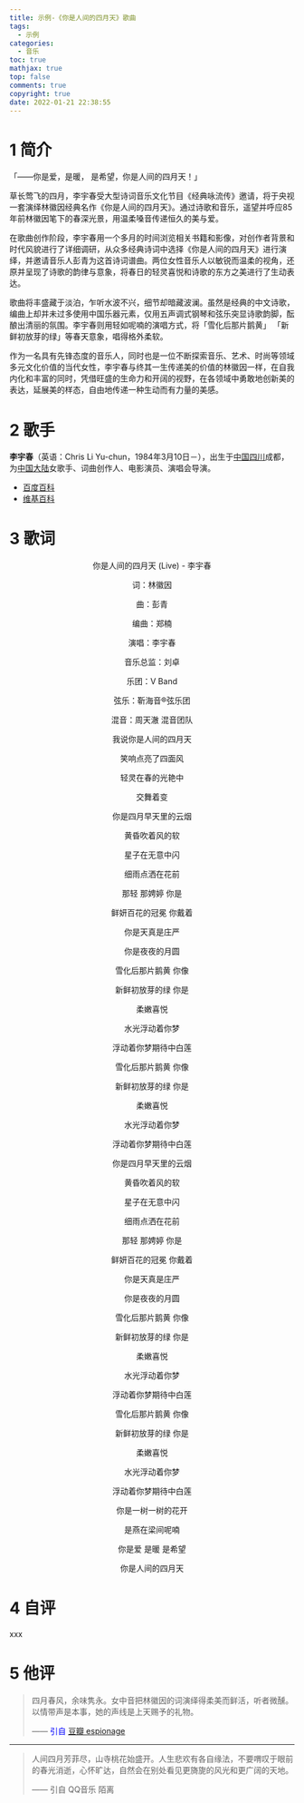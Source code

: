 ```yaml
---
title: 示例-《你是人间的四月天》歌曲
tags:
  - 示例
categories:
  - 音乐
toc: true
mathjax: true
top: false
comments: true
copyright: true
date: 2022-01-21 22:38:55
---
```


# 1 简介

「——你是爱，是暖，
是希望，你是人间的四月天！」

草长莺飞的四月，李宇春受大型诗词音乐文化节目《经典咏流传》邀请，将于央视一套演绎林徽因经典名作《你是人间的四月天》。通过诗歌和音乐，遥望并呼应85年前林徽因笔下的春深光景，用温柔嗓音传递恒久的美与爱。

在歌曲创作阶段，李宇春用一个多月的时间浏览相关书籍和影像，对创作者背景和时代风貌进行了详细调研，从众多经典诗词中选择《你是人间的四月天》进行演绎，并邀请音乐人彭青为这首诗词谱曲。两位女性音乐人以敏锐而温柔的视角，还原并呈现了诗歌的韵律与意象，将春日的轻灵喜悦和诗歌的东方之美进行了生动表达。

歌曲将丰盛藏于淡泊，乍听水波不兴，细节却暗藏波澜。虽然是经典的中文诗歌，编曲上却并未过多使用中国乐器元素，仅用五声调式钢琴和弦乐突显诗歌韵脚，酝酿出清丽的氛围。李宇春则用轻如呢喃的演唱方式，将「雪化后那片鹅黄」 「新鲜初放芽的绿」等春天意象，唱得格外柔软。

作为一名具有先锋态度的音乐人，同时也是一位不断探索音乐、艺术、时尚等领域多元文化价值的当代女性，李宇春与终其一生传递美的价值的林徽因一样，在自我内化和丰富的同时，凭借旺盛的生命力和开阔的视野，在各领域中勇敢地创新美的表达，延展美的样态，自由地传递一种生动而有力量的美感。

# 2 歌手

**李宇春**（英语：Chris Li Yu-chun，1984年3月10日－），出生于[中国](https://zh.wikipedia.org/wiki/中國)[四川](https://zh.wikipedia.org/wiki/四川)成都，为[中国大陆](https://zh.wikipedia.org/wiki/中國大陸)女歌手、词曲创作人、电影演员、演唱会导演。

* [百度百科](https://baike.baidu.com/item/%E6%9D%8E%E5%AE%87%E6%98%A5/80102)
* [维基百科](https://zh.wikipedia.org/zh-hans/%E6%9D%8E%E5%AE%87%E6%98%A5)

# 3 歌词

<center>你是人间的四月天 (Live) - 李宇春

词：林徽因

曲：彭青

编曲：郑楠

演唱：李宇春

音乐总监：刘卓

乐团：V Band

弦乐：靳海音®弦乐团

混音：周天澈 混音团队

我说你是人间的四月天

笑响点亮了四面风

轻灵在春的光艳中

交舞着变

你是四月早天里的云烟

黄昏吹着风的软

星子在无意中闪

细雨点洒在花前

那轻 那娉婷 你是

鲜妍百花的冠冕 你戴着

你是天真是庄严

你是夜夜的月圆

雪化后那片鹅黄 你像

新鲜初放芽的绿 你是

柔嫩喜悦

水光浮动着你梦

浮动着你梦期待中白莲

雪化后那片鹅黄 你像

新鲜初放芽的绿 你是

柔嫩喜悦

水光浮动着你梦

浮动着你梦期待中白莲

你是四月早天里的云烟

黄昏吹着风的软

星子在无意中闪

细雨点洒在花前

那轻 那娉婷 你是

鲜妍百花的冠冕 你戴着

你是天真是庄严

你是夜夜的月圆

雪化后那片鹅黄 你像

新鲜初放芽的绿 你是

柔嫩喜悦

水光浮动着你梦

浮动着你梦期待中白莲

雪化后那片鹅黄 你像

新鲜初放芽的绿 你是

柔嫩喜悦

水光浮动着你梦

浮动着你梦期待中白莲

你是一树一树的花开

是燕在梁间呢喃

你是爱 是暖 是希望

你是人间的四月天</center>

# 4 自评

xxx

# 5 他评

> 四月春风，余味隽永。女中音把林徽因的词演绎得柔美而鲜活，听者微醺。以情带声是本事，她的声线是上天赐予的礼物。
>
> —— <font color=blue>引自 [豆瓣 espionage](https://m.douban.com/music/comment/1748566488?dt_platform=com.douban.activity.qq_session&dt_dapp=1)</font>

***

> 人间四月芳菲尽，山寺桃花始盛开。人生悲欢有各自缘法，不要喟叹于眼前的春光消逝，心怀旷达，自然会在别处看见更旖旎的风光和更广阔的天地。
>
> —— 引自 QQ音乐 陌离 

